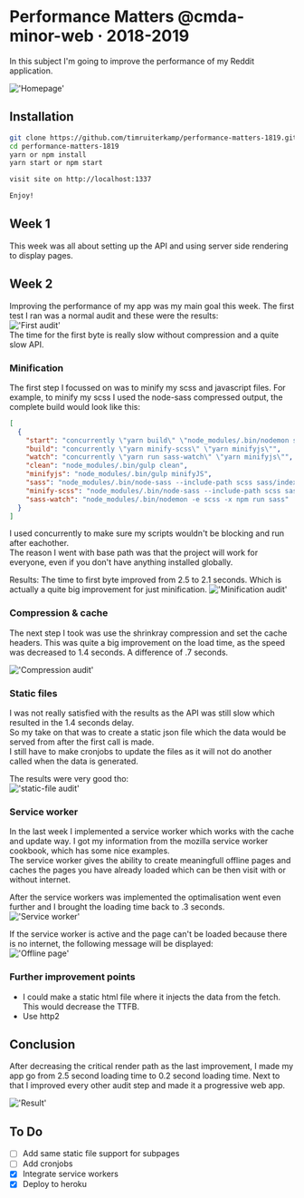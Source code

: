 # Performance Matters @cmda-minor-web · 2018-2019

In this subject I'm going to improve the performance of my Reddit application.

!['Homepage'](gh-images/home.png)

## Installation

```bash
git clone https://github.com/timruiterkamp/performance-matters-1819.git
cd performance-matters-1819
yarn or npm install
yarn start or npm start

visit site on http://localhost:1337

Enjoy!
```

## Week 1

This week was all about setting up the API and using server side rendering to display pages.

## Week 2

Improving the performance of my app was my main goal this week. The first test I ran was a normal audit and these were the results:  
!['First audit'](gh-images/start.png)  
The time for the first byte is really slow without compression and a quite slow API.

### Minification

The first step I focussed on was to minify my scss and javascript files.
For example, to minify my scss I used the node-sass compressed output, the complete build would look like this:

```json
[
  {
    "start": "concurrently \"yarn build\" \"node_modules/.bin/nodemon server\"",
    "build": "concurrently \"yarn minify-scss\" \"yarn minifyjs\"",
    "watch": "concurrently \"yarn run sass-watch\" \"yarn minifyjs\"",
    "clean": "node_modules/.bin/gulp clean",
    "minifyjs": "node_modules/.bin/gulp minifyJS",
    "sass": "node_modules/.bin/node-sass --include-path scss sass/index.scss dist/styles/min-main.css",
    "minify-scss": "node_modules/.bin/node-sass --include-path scss sass/index.scss dist/styles/min-main.css --output-style compressed",
    "sass-watch": "node_modules/.bin/nodemon -e scss -x npm run sass"
  }
]
```

I used concurrently to make sure my scripts wouldn't be blocking and run after eachother.  
The reason I went with base path was that the project will work for everyone, even if you don't have anything installed globally.

Results:
The time to first byte improved from 2.5 to 2.1 seconds. Which is actually a quite big improvement for just minification.
!['Minification audit'](gh-images/minification.png)

### Compression & cache

The next step I took was use the shrinkray compression and set the cache headers.
This was quite a big improvement on the load time, as the speed was decreased to 1.4 seconds. A difference of .7 seconds.

!['Compression audit'](gh-images/compression.png)

### Static files

I was not really satisfied with the results as the API was still slow which resulted in the 1.4 seconds delay.  
So my take on that was to create a static json file which the data would be served from after the first call is made.  
I still have to make cronjobs to update the files as it will not do another called when the data is generated.

The results were very good tho:  
!['static-file audit'](gh-images/static-file.png)

### Service worker

In the last week I implemented a service worker which works with the cache and update way. I got my information from the mozilla service worker cookbook, which has some nice examples.  
The service worker gives the ability to create meaningfull offline pages and caches the pages you have already loaded which can be then visit with or without internet.

After the service workers was implemented the optimalisation went even further and I brought the loading time back to .3 seconds.
!['Service worker'](gh-images/service-worker.png)

If the service worker is active and the page can't be loaded because there is no internet, the following message will be displayed:  
!['Offline page'](gh-images/offline-page.png)

### Further improvement points

- I could make a static html file where it injects the data from the fetch. This would decrease the TTFB.
- Use http2

## Conclusion

After decreasing the critical render path as the last improvement, I made my app go from 2.5 second loading time to 0.2 second loading time. Next to that I improved every other audit step and made it a progressive web app.

!['Result'](gh-images/result.png)

## To Do

- [ ] Add same static file support for subpages
- [ ] Add cronjobs
- [x] Integrate service workers
- [x] Deploy to heroku
